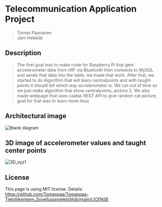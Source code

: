 # Telecommunication Application Project
>Tomas Paananen\
>Jani Heikkilä


## Description
>The first goal was to make code for Raspberry Pi that gets accelerometer data from nRF via Bluetooth then connects to MySQL and sends that data into the table, we made that work. After that, we started to do Algorithm that will learn centralpoints and with taught points it should tell which way accelerometer is. We run out of time so we just make algorithm that show centralpoints, picture 2.
>We also made webpage that uses caatas REST API to give random cat picture, goal for that was to learn more linux 



## Architectural image
![Blank diagram](https://github.com/Tomaspaa/Tomaspaa-Tietoliikenteen_Sovellusprojekti/assets/118254112/3a67df26-8d0d-49fc-bcfd-69b93a6c1a96)


## 3D image of accelerometer values ​​and taught center points
![3D_xyz1](https://github.com/Tomaspaa/Tomaspaa-Tietoliikenteen_Sovellusprojekti/assets/118254112/e89baba7-eb44-4c62-af47-64f35af2ebd9)


## License
This page is using MIT license. Details: https://github.com/Tomaspaa/Tomaspaa-Tietoliikenteen_Sovellusprojekti/blob/main/LICENSE


